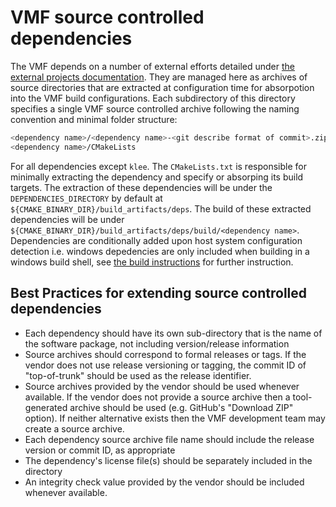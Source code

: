 # VMF source controlled dependencies

The VMF depends on a number of external efforts detailed under [the external projects documentation](../../docs/external_projects.md).  They are managed here as archives of source directories that are extracted at configuration time for absorpotion into the VMF build configurations.  Each subdirectory of this directory specifies a single VMF source controlled archive following the naming convention and minimal folder structure:

```bash
<dependency name>/<dependency name>-<git describe format of commit>.zip
<dependency name>/CMakeLists
```

For all dependencies except `klee`.  The `CMakeLists.txt` is responsible for minimally extracting the dependency and specify or absorping its build targets.  The extraction of these dependencies will be under the `DEPENDENCIES_DIRECTORY` by default at `${CMAKE_BINARY_DIR}/build_artifacts/deps`.  The build of these extracted dependencies will be under `${CMAKE_BINARY_DIR}/build_artifacts/deps/build/<dependency name>`.  Dependencies are conditionally added upon host system configuration detection i.e. windows depedencies are only included when building in a windows build shell, see [the build instructions](../../README.md#building-vmf-windows) for further instruction.

## Best Practices for extending source controlled dependencies

* Each dependency should have its own sub-directory that is the name of the software package, not including version/release information
* Source archives should correspond to formal releases or tags. If the vendor does not use release versioning or tagging, the commit ID of "top-of-trunk" should be used as the release identifier.
* Source archives provided by the vendor should be used whenever available. If the vendor does not provide a source archive then a tool-generated archive should be used (e.g. GitHub's "Download ZIP" option). If neither alternative exists then the VMF development team may create a source archive.
* Each dependency source archive file name should include the release version or commit ID, as appropriate
* The dependency's license file(s) should be separately included in the directory
* An integrity check value provided by the vendor should be included whenever available.
